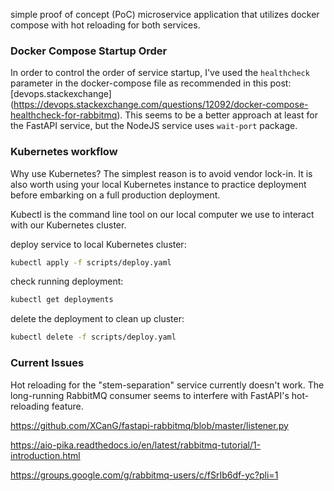 simple proof of concept (PoC) microservice application that utilizes docker compose with hot reloading for both services.

### Docker Compose Startup Order

In order to control the order of service startup, I've used the `healthcheck` parameter in the docker-compose file as recommended in this post: [devops.stackexchange] (https://devops.stackexchange.com/questions/12092/docker-compose-healthcheck-for-rabbitmq). This seems to be a better approach at least for the FastAPI service, but the NodeJS service uses `wait-port` package.

### Kubernetes workflow

Why use Kubernetes? The simplest reason is to avoid vendor lock-in.
It is also worth using your local Kubernetes instance to practice deployment before embarking on a full production deployment.

Kubectl is the command line tool on our local computer we use to interact with our Kubernetes cluster.

deploy service to local Kubernetes cluster:

```sh
kubectl apply -f scripts/deploy.yaml
```

check running deployment:

```sh
kubectl get deployments
```

delete the deployment to clean up cluster:

```sh
kubectl delete -f scripts/deploy.yaml
```

### Current Issues

Hot reloading for the "stem-separation" service currently doesn't work. The long-running RabbitMQ consumer seems to interfere with FastAPI's hot-reloading feature.

https://github.com/XCanG/fastapi-rabbitmq/blob/master/listener.py

https://aio-pika.readthedocs.io/en/latest/rabbitmq-tutorial/1-introduction.html

https://groups.google.com/g/rabbitmq-users/c/fSrIb6df-yc?pli=1
